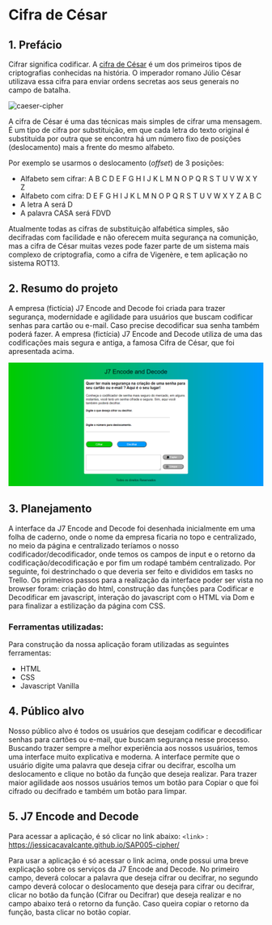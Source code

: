 # Cifra de César

## 1. Prefácio

Cifrar significa codificar. A [cifra de César](https://pt.wikipedia.org/wiki/Cifra_de_C%C3%A9sar) é um dos primeiros
tipos de criptografias conhecidas na história. O imperador romano Júlio César
utilizava essa cifra para enviar ordens secretas aos seus generais no campo de
batalha.

![caeser-cipher](https://user-images.githubusercontent.com/11894994/60990999-07ffdb00-a320-11e9-87d0-b7c291bc4cd1.png)

A cifra de César é uma das técnicas mais simples de cifrar uma mensagem. É um
tipo de cifra por substituição, em que cada letra do texto original é
substituida por outra que se encontra há um número fixo de posições
(deslocamento) mais a frente do mesmo alfabeto.

Por exemplo se usarmos o deslocamento (_offset_) de 3 posições:

* Alfabeto sem cifrar: A B C D E F G H I J K L M N O P Q R S T U V W X Y Z
* Alfabeto com cifra:  D E F G H I J K L M N O P Q R S T U V W X Y Z A B C
* A letra A será D
* A palavra CASA será FDVD

Atualmente todas as cifras de substituição alfabética simples, são decifradas
com facilidade e não oferecem muita segurança na comunição, mas a cifra de César muitas vezes pode fazer parte de um sistema mais complexo de criptografia, como a cifra de Vigenère, e tem aplicação no sistema ROT13.

## 2. Resumo do projeto

A empresa (fictícia) J7 Encode and Decode foi criada para trazer segurança, modernidade e agilidade para usuários que buscam codificar senhas para cartão ou e-mail. Caso precise decodificar sua senha também poderá fazer.
A empresa (fictícia) J7 Encode and Decode utiliza de uma das codificações mais segura e antiga, a famosa Cifra de César, que foi apresentada acima.

![cipher](./src/img/j7-encode-decode.png)

## 3. Planejamento

A interface da J7 Encode and Decode foi desenhada inicialmente em uma folha de caderno, onde o nome da empresa ficaria no topo e centralizado, no meio da página e centralizado teríamos o nosso codificador/decodificador, onde temos os campos de input e o retorno da codificação/decodificação e por fim um rodapé também centralizado. Por seguinte, foi destrinchado o que deveria ser feito e divididos em tasks no Trello.
Os primeiros passos para a realização da interface poder ser vista no browser foram: criação do html, construção das funções para Codificar e Decodificar em javascript, interação do javascript com o HTML via Dom e para finalizar a estilização da página com CSS.

### Ferramentas utilizadas:

Para construção da nossa aplicação foram utilizadas as seguintes ferramentas:

* HTML
* CSS
* Javascript Vanilla

## 4. Público alvo

Nosso público alvo é todos os usuários que desejam codificar e decodificar senhas para cartões ou e-mail, que buscam segurança nesse processo.
Buscando trazer sempre a melhor experiência aos nossos usuários, temos uma interface muito explicativa e moderna.
A interface permite que o usuário digite uma palavra que deseja cifrar ou decifrar, escolha um deslocamento e clique no botão da função que deseja realizar. Para trazer maior agilidade aos nossos usuários temos um botão para Copiar o que foi cifrado ou decifrado e também um botão para limpar.

## 5. J7 Encode and Decode

Para acessar a aplicação, é só clicar no link abaixo:
`<link>` : <https://jessicacavalcante.github.io/SAP005-cipher/>

Para usar a aplicação é só acessar o link acima, onde possui uma breve explicação sobre os serviços da J7 Encode and Decode.
No primeiro campo, deverá colocar a palavra que deseja cifrar ou decifrar, no segundo campo deverá colocar o deslocamento que deseja para cifrar ou decifrar, clicar no botão da função (Cifrar ou Decifrar) que deseja realizar e no campo abaixo terá o retorno da função.
Caso queira copiar o retorno da função, basta clicar no botão copiar.